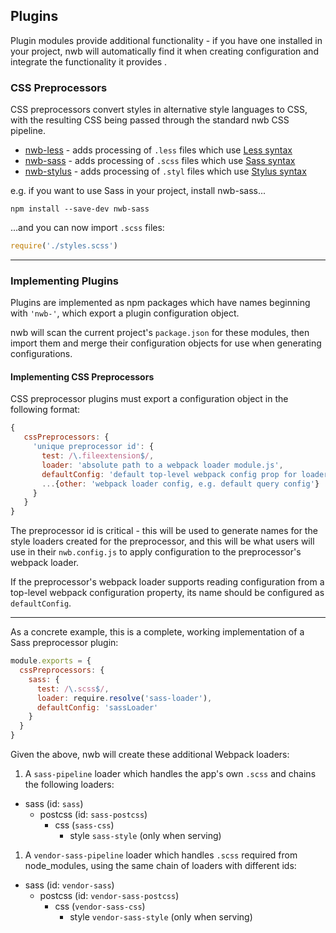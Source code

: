 ## Plugins

Plugin modules provide additional functionality - if you have one installed in your project, nwb will automatically find it when creating configuration and integrate the functionality it provides .

### CSS Preprocessors

CSS preprocessors convert styles in alternative style languages to CSS, with the resulting CSS being passed through the standard nwb CSS pipeline.

- [nwb-less](https://github.com/insin/nwb-less) - adds processing of `.less` files which use [Less syntax](http://lesscss.org/)
- [nwb-sass](https://github.com/insin/nwb-sass) - adds processing of `.scss` files which use [Sass syntax](http://sass-lang.com/)
- [nwb-stylus](https://github.com/insin/nwb-stylus) - adds processing of `.styl` files which use [Stylus syntax](http://stylus-lang.com/)

e.g. if you want to use Sass in your project, install nwb-sass...

```
npm install --save-dev nwb-sass
```

...and you can now import `.scss` files:

```js
require('./styles.scss')
```

----

### Implementing Plugins

Plugins are implemented as npm packages which have names beginning with `'nwb-'`, which export a plugin configuration object.

nwb will scan the current project's `package.json` for these modules, then import them and merge their configuration objects for use when generating configurations.

#### Implementing CSS Preprocessors

CSS preprocessor plugins must export a configuration object in the following format:

   ```js
   {
      cssPreprocessors: {
        'unique preprocessor id': {
          test: /\.fileextension$/,
          loader: 'absolute path to a webpack loader module.js',
          defaultConfig: 'default top-level webpack config prop for loader',
          ...{other: 'webpack loader config, e.g. default query config'}
        }
      }
   }
   ```

The preprocessor id is critical - this will be used to generate names for the style loaders created for the preprocessor, and this will be what users will use in their `nwb.config.js` to apply configuration to the preprocessor's webpack loader.

If the preprocessor's webpack loader supports reading configuration from a top-level webpack configuration property, its name should be configured as `defaultConfig`.

----

As a concrete example, this is a complete, working implementation of a Sass preprocessor plugin:

```js
module.exports = {
  cssPreprocessors: {
    sass: {
      test: /\.scss$/,
      loader: require.resolve('sass-loader'),
      defaultConfig: 'sassLoader'
    }
  }
}

```

Given the above, nwb will create these additional Webpack loaders:

1. A `sass-pipeline` loader which handles the app's own `.scss` and chains the following loaders:

  - sass (id: `sass`)
    - postcss (id: `sass-postcss`)
      - css (`sass-css`)
        - style `sass-style` (only when serving)

1. A `vendor-sass-pipeline` loader which handles `.scss` required from node_modules, using the same chain of loaders with different ids:

  - sass (id: `vendor-sass`)
    - postcss (id: `vendor-sass-postcss`)
      - css (`vendor-sass-css`)
        - style `vendor-sass-style` (only when serving)
